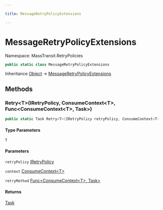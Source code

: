 ```yaml
---

title: MessageRetryPolicyExtensions

---
```


# MessageRetryPolicyExtensions

Namespace: MassTransit.RetryPolicies

```csharp
public static class MessageRetryPolicyExtensions
```

Inheritance [Object](https://learn.microsoft.com/en-us/dotnet/api/system.object) → [MessageRetryPolicyExtensions](../masstransit-retrypolicies/messageretrypolicyextensions)

## Methods

### **Retry\<T\>(IRetryPolicy, ConsumeContext\<T\>, Func\<ConsumeContext\<T\>, Task\>)**

```csharp
public static Task Retry<T>(IRetryPolicy retryPolicy, ConsumeContext<T> context, Func<ConsumeContext<T>, Task> retryMethod)
```

#### Type Parameters

`T`<br/>

#### Parameters

`retryPolicy` [IRetryPolicy](../../masstransit-abstractions/masstransit/iretrypolicy)<br/>

`context` [ConsumeContext\<T\>](../../masstransit-abstractions/masstransit/consumecontext-1)<br/>

`retryMethod` [Func\<ConsumeContext\<T\>, Task\>](https://learn.microsoft.com/en-us/dotnet/api/system.func-2)<br/>

#### Returns

[Task](https://learn.microsoft.com/en-us/dotnet/api/system.threading.tasks.task)<br/>
